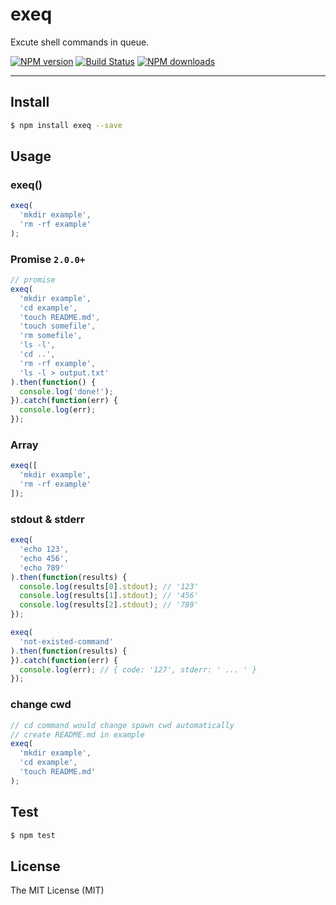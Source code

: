 # exeq

Excute shell commands in queue.

[![NPM version](https://img.shields.io/npm/v/exeq.svg?style=flat)](https://npmjs.org/package/exeq)
[![Build Status](https://img.shields.io/travis/afc163/exeq.svg?style=flat)](https://travis-ci.org/afc163/exeq)
[![NPM downloads](http://img.shields.io/npm/dm/exeq.svg?style=flat)](https://npmjs.org/package/afc163/exeq)

---

## Install

```bash
$ npm install exeq --save
```

## Usage

### exeq()

```js
exeq(
  'mkdir example',
  'rm -rf example'
);
```

### Promise `2.0.0+`

```js
// promise
exeq(
  'mkdir example',
  'cd example',
  'touch README.md',
  'touch somefile',
  'rm somefile',
  'ls -l',
  'cd ..',
  'rm -rf example',
  'ls -l > output.txt'
).then(function() {
  console.log('done!');
}).catch(function(err) {
  console.log(err);
});
```

### Array

```js
exeq([
  'mkdir example',
  'rm -rf example'
]);
```

### stdout & stderr

```js
exeq(
  'echo 123',
  'echo 456',
  'echo 789'
).then(function(results) {
  console.log(results[0].stdout); // '123'
  console.log(results[1].stdout); // '456'
  console.log(results[2].stdout); // '789'
});
```

```js
exeq(
  'not-existed-command'
).then(function(results) {
}).catch(function(err) {
  console.log(err); // { code: '127', stderr: ' ... ' }
});
```

### change cwd

```js
// cd command would change spawn cwd automatically
// create README.md in example
exeq(
  'mkdir example',
  'cd example',
  'touch README.md'
);
```

## Test

```bash
$ npm test
```

## License

The MIT License (MIT)
